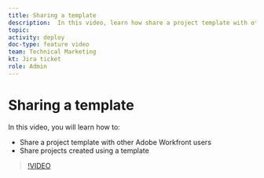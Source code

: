 ```yaml
---
title: Sharing a template
description:  In this video, learn how share a project template with other Adobe Workfront users and share projects that were created with a template.
topic:
activity: deploy
doc-type: feature video
team: Technical Marketing
kt: Jira ticket
role: Admin
---
```

# Sharing a template

In this video, you will learn how to:

* Share a project template with other Adobe Workfront users
* Share projects created using a template

>[!VIDEO](https://video.tv.adobe.com/v/335211/?quality=12)
